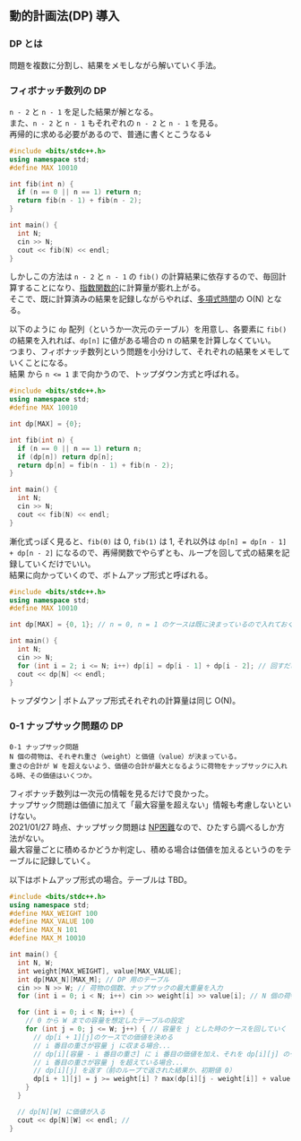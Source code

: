 ## 動的計画法(DP) 導入

### DP とは
問題を複数に分割し、結果をメモしながら解いていく手法。

### フィボナッチ数列の DP
`n - 2` と `n - 1` を足した結果が解となる。  
また、`n - 2` と `n - 1` もそれぞれの `n - 2` と `n - 1` を見る。  
再帰的に求める必要があるので、普通に書くとこうなる↓

```cpp
#include <bits/stdc++.h>
using namespace std;
#define MAX 10010

int fib(int n) {
  if (n == 0 || n == 1) return n;
  return fib(n - 1) + fib(n - 2);
}

int main() {
  int N;
  cin >> N;
  cout << fib(N) << endl;
}
```

しかしこの方法は `n - 2` と `n - 1` の `fib()` の計算結果に依存するので、毎回計算することになり、[指数関数的](./complexity#指数関数時間)に計算量が膨れ上がる。  
そこで、既に計算済みの結果を記録しながらやれば、[多項式時間](./complexity#多項式時間)の O(N) となる。

以下のように `dp` 配列（というか一次元のテーブル）を用意し、各要素に `fib()` の結果を入れれば、`dp[n]` に値がある場合の n の結果を計算しなくていい。  
つまり、フィボナッチ数列という問題を小分けして、それぞれの結果をメモしていくことになる。  
結果 から `n <= 1` まで向かうので、トップダウン方式と呼ばれる。

```cpp
#include <bits/stdc++.h>
using namespace std;
#define MAX 10010

int dp[MAX] = {0};

int fib(int n) {
  if (n == 0 || n == 1) return n;
  if (dp[n]) return dp[n];
  return dp[n] = fib(n - 1) + fib(n - 2);
}

int main() {
  int N;
  cin >> N;
  cout << fib(N) << endl;
}
```

漸化式っぽく見ると、`fib(0)` は 0, `fib(1)` は 1, それ以外は `dp[n] = dp[n - 1] + dp[n - 2]` になるので、再帰関数でやらずとも、ループを回して式の結果を記録していくだけでいい。  
結果に向かっていくので、ボトムアップ形式と呼ばれる。

```cpp
#include <bits/stdc++.h>
using namespace std;
#define MAX 10010

int dp[MAX] = {0, 1}; // n = 0, n = 1 のケースは既に決まっているので入れておく

int main() {
  int N;
  cin >> N;
  for (int i = 2; i <= N; i++) dp[i] = dp[i - 1] + dp[i - 2]; // 回すだけ
  cout << dp[N] << endl;
}
```

トップダウン | ボトムアップ形式それぞれの計算量は同じ O(N)。

### 0-1 ナップサック問題の DP
```
0-1 ナップサック問題
N 個の荷物は、それぞれ重さ（weight）と価値（value）が決まっている。
重さの合計が W を超えないよう、価値の合計が最大となるように荷物をナップサックに入れる時、その価値はいくつか。
```

フィボナッチ数列は一次元の情報を見るだけで良かった。  
ナップサック問題は価値に加えて「最大容量を超えない」情報も考慮しないといけない。  
2021/01/27 時点、ナップザック問題は [NP困難](./complexity#NP困難)なので、ひたすら調べるしか方法がない。  
最大容量ごとに積めるかどうか判定し、積める場合は価値を加えるというのをテーブルに記録していく。

以下はボトムアップ形式の場合。テーブルは TBD。

```cpp
#include <bits/stdc++.h>
using namespace std;
#define MAX_WEIGHT 100
#define MAX_VALUE 100
#define MAX_N 101
#define MAX_M 10010

int main() {
  int N, W;
  int weight[MAX_WEIGHT], value[MAX_VALUE];
  int dp[MAX_N][MAX_M]; // DP 用のテーブル
  cin >> N >> W; // 荷物の個数、ナップサックの最大重量を入力
  for (int i = 0; i < N; i++) cin >> weight[i] >> value[i]; // N 個の荷物それぞれの重さと価値を入力

  for (int i = 0; i < N; i++) {
    // 0 から W までの容量を想定したテーブルの設定
    for (int j = 0; j <= W; j++) { // 容量を j とした時のケースを回していく
      // dp[i + 1][j]のケースでの価値を決める
      // i 番目の重さが容量 j に収まる場合...
      // dp[i][容量 - i 番目の重さ] に i 番目の価値を加え、それを dp[i][j] のケースと比較して、大きい方をメモする
      // i 番目の重さが容量 j を超えている場合...
      // dp[i][j] を返す（前のループで返された結果か、初期値 0）
      dp[i + 1][j] = j >= weight[i] ? max(dp[i][j - weight[i]] + value[i], dp[i][j]) : dp[i][j];
    }
  }

  // dp[N][W] に価値が入る
  cout << dp[N][W] << endl; // 
}
```